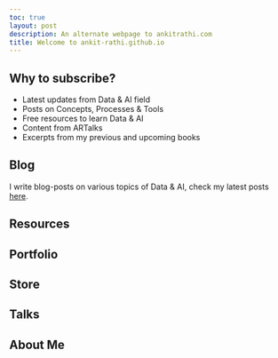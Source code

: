 ```yaml
---
toc: true
layout: post
description: An alternate webpage to ankitrathi.com
title: Welcome to ankit-rathi.github.io
---
```


## Why to subscribe?
- Latest updates from Data & AI field
- Posts on Concepts, Processes & Tools
- Free resources to learn Data & AI
- Content from ARTalks
- Excerpts from my previous and upcoming books

## Blog

I write blog-posts on various topics of Data & AI, check my latest posts [here](https://ankit-rathi.github.io/data-and-ai/). 

## Resources


## Portfolio


## Store


## Talks


## About Me

